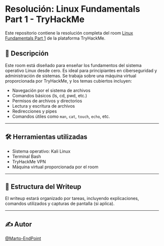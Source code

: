 # Resolución: Linux Fundamentals Part 1 - TryHackMe

Este repositorio contiene la resolución completa del room [Linux Fundamentals Part 1](https://tryhackme.com/room/linuxfundamentalspart1) de la plataforma TryHackMe.

## 📘 Descripción

Este room está diseñado para enseñar los fundamentos del sistema operativo Linux desde cero. Es ideal para principiantes en ciberseguridad y administración de sistemas. Se trabaja sobre una máquina virtual proporcionada por TryHackMe, y los temas cubiertos incluyen:

- Navegación por el sistema de archivos
- Comandos básicos (ls, cd, pwd, etc.)
- Permisos de archivos y directorios
- Lectura y escritura de archivos
- Redirecciones y pipes
- Comandos útiles como `man`, `cat`, `touch`, `echo`, etc.

---

## 🛠️ Herramientas utilizadas

- Sistema operativo: Kali Linux
- Terminal Bash
- TryHackMe VPN
- Máquina virtual proporcionada por el room
  
---

## 📂 Estructura del Writeup

El writeup estará organizado por tareas, incluyendo explicaciones, comandos utilizados y capturas de pantalla (si aplica).

---

## ✍️ Autor

[@Marto-EndPoint](https://github.com/Marto-EndPoint)
